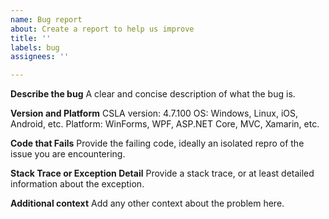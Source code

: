 ```yaml
---
name: Bug report
about: Create a report to help us improve
title: ''
labels: bug
assignees: ''

---
```


**Describe the bug**
A clear and concise description of what the bug is.

**Version and Platform**
CSLA version: 4.7.100
OS: Windows, Linux, iOS, Android, etc.
Platform: WinForms, WPF, ASP.NET Core, MVC, Xamarin, etc.

**Code that Fails**
Provide the failing code, ideally an isolated repro of the issue you are encountering.

**Stack Trace or Exception Detail**
Provide a stack trace, or at least detailed information about the exception.

**Additional context**
Add any other context about the problem here.
